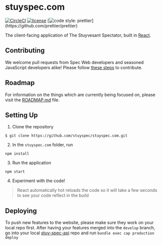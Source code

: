 # stuyspec.com
[![CircleCI](https://img.shields.io/circleci/project/github/RedSparr0w/node-csgo-parser.svg)]()
[![license](https://img.shields.io/github/license/mashape/apistatus.svg)]()
[![code style: prettier](https://img.shields.io/badge/code_style-prettier-ff69b4.svg?)](https://github.com/prettier/prettier)

The client-facing application of The Stuyvesant Spectator, built in [React](https://github.com/facebook/react).

## Contributing

We welcome pull requests from Spec Web developers and seasoned JavaScript developers alike! Please follow [these steps](CONTRIBUTING.md) to contribute.

## Roadmap

For information on the things which are currently being focused on, please visit the [ROADMAP.md](ROADMAP.md) file.

## Setting Up

1. Clone the repository

```
$ git clone https://github.com/stuyspec/stuyspec.com.git
```

2. In the `stuyspec.com` folder, run 

```
npm install
```

3. Run the application

```
npm start
```

4. Experiment with the code!
> React automatically hot reloads the code so it will take a few seconds to see your code reflect in the build

## Deploying

To push new features to the website, please make sure they work on your local repo first. After having your features merged into the ``develop`` branch, go into your local [stuy-spec-api](https://github.com/stuyspec/stuyspec-api) repo and run ``bundle exec cap production deploy``
